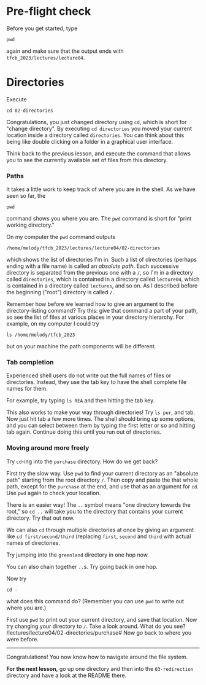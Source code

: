 # Pre-flight check

Before you get started, type

    pwd

again and make sure that the output ends with `tfcb_2023/lectures/lecture04`.

# Directories

Execute

    cd 02-directories

Congratulations, you just changed directory using `cd`, which is short for "change directory".
By executing `cd directories` you moved your current location inside a directory called `directories`.
You can think about this being like double clicking on a folder in a graphical user interface.

Think back to the previous lesson, and execute the command that allows you to see the currently available set of files from this directory.

### Paths

It takes a little work to keep track of where you are in the shell.
As we have seen so far, the

    pwd

command shows you where you are.
The `pwd` command is short for "print working directory."

On my computer the `pwd` command outputs

    /home/melody/tfcb_2023/lectures/lecture04/02-directories

which shows the list of directories I'm in.
Such a list of directories (perhaps ending with a file name) is called an _absolute path_.
Each successive directory is separated from the previous one with a `/`, so I'm in a directory called `directories`, which is contained in a directory called `lecture04`, which is contained in a directory called `lectures`, and so on.
As I described before the beginning ("root") directory is called `/`.

Remember how before we learned how to give an argument to the directory-listing command?
Try this: give that command a part of your path, so see the list of files at various places in your directory hierarchy.
For example, on my computer I could try

    ls /home/melody/tfcb_2023

but on your machine the path components will be different.

### Tab completion

Experienced shell users do not write out the full names of files or directories.
Instead, they use the tab key to have the shell complete file names for them.

For example, try typing `ls REA` and then hitting the tab key.

This also works to make your way through directories!
Try `ls pur`, and tab.
Now just hit tab a few more times.
The shell should bring up some options, and you can select between them by typing the first letter or so and hitting tab again.
Continue doing this until you run out of directories.


### Moving around more freely

Try `cd`-ing into the `purchase` directory.
How do we get back?

First try the slow way.
Use `pwd` to find your current directory as an "absolute path" starting from the root directory `/`.
Then copy and paste the that whole path, except for the `purchase` at the end, and use that as an argument for `cd`.
Use `pwd` again to check your location.

There is an easier way!
The `..` symbol means "one directory towards the root," so `cd ..` will take you to the directory that contains your current directory.
Try that out now.

We can also `cd` through multiple directories at once by giving an argument like `cd first/second/third` (replacing `first`, `second` and `third` with actual names of directories.

Try jumping into the `greenland` directory in one hop now.

You can also chain together `..`s. Try going back in one hop.

Now try

    cd -

what does this command do?
(Remember you can use `pwd` to write out where you are.)

First use `pwd` to print out your current directory, and save that location.
Now try changing your directory to `/`.
Take a look around.
What do you see?
/lectures/lecture04/02-directories/purchase# 
Now go back to where you were before.

---

Congratulations!
You now know how to navigate around the file system.

**For the next lesson,** go up one directory and then into the `03-redirection` directory and have a look at the README there.
